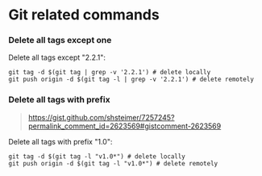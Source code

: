 # Git related commands

### Delete all tags except one
Delete all tags except "2.2.1":
```
git tag -d $(git tag | grep -v '2.2.1') # delete locally
git push origin -d $(git tag -l | grep -v '2.2.1') # delete remotely
```



### Delete all tags with prefix
> https://gist.github.com/shsteimer/7257245?permalink_comment_id=2623569#gistcomment-2623569

Delete all tags with prefix "1.0":
```
git tag -d $(git tag -l "v1.0*") # delete locally
git push origin -d $(git tag -l "v1.0*") # delete remotely
```
